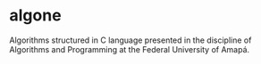 # algone
Algorithms structured in C language presented in the discipline of Algorithms and Programming at the Federal University of Amapá.
